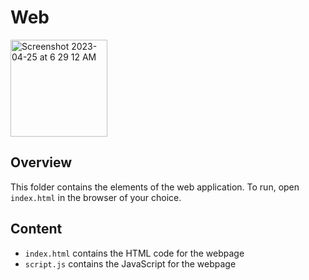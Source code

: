 # Web
<img width="155" alt="Screenshot 2023-04-25 at 6 29 12 AM" src="https://user-images.githubusercontent.com/19243227/234263369-41c31e79-d60b-4de8-b06b-b4c7a5888636.png">

## Overview

This folder contains the elements of the web application. To run, open `index.html` in the browser of your choice.

## Content

* `index.html` contains the HTML code for the webpage
* `script.js` contains the JavaScript for the webpage
